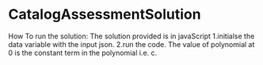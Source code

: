 # CatalogAssessmentSolution
How To run the solution:
The solution provided is in javaScript
1.initialse the data variable with the input json.
2.run the code.
The value of polynomial at 0 is the constant term in the polynomial i.e. c.
